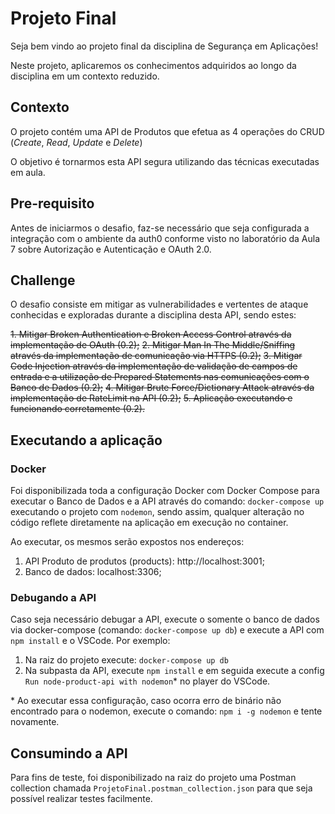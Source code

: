 # Projeto Final

Seja bem vindo ao projeto final da disciplina de Segurança em Aplicações!

Neste projeto, aplicaremos os conhecimentos adquiridos ao longo da disciplina em um contexto reduzido.

## Contexto

O projeto contém uma API de Produtos que efetua as 4 operações do CRUD (_Create_, _Read_, _Update_ e _Delete_)

O objetivo é tornarmos esta API segura utilizando das técnicas executadas em aula.

## Pre-requisito

Antes de iniciarmos o desafio, faz-se necessário que seja configurada a integração com o ambiente da auth0 conforme visto no laboratório da Aula 7 sobre Autorização e Autenticação e OAuth 2.0.

## Challenge

O desafio consiste em mitigar as vulnerabilidades e vertentes de ataque conhecidas e exploradas durante a disciplina desta API, sendo estes:

~~1. Mitigar Broken Authentication e Broken Access Control através da implementação de OAuth (0.2);~~
~~2. Mitigar Man In The Middle/Sniffing através da implementação de comunicação via HTTPS (0.2);~~
~~3. Mitigar Code Injection através da implementação de validação de campos de entrada e a utilização de Prepared Statements nas comunicações com o Banco de Dados (0.2);~~
~~4. Mitigar Brute Force/Dictionary Attack através da implementação de RateLimit na API (0.2);~~
~~5. Aplicação executando e funcionando corretamente (0.2).~~

## Executando a aplicação

### Docker

Foi disponibilizada toda a configuração Docker com Docker Compose para executar o Banco de Dados e a API através do comando: `docker-compose up` executando o projeto com `nodemon`, sendo assim, qualquer alteração no código reflete diretamente na aplicação em execução no container.

Ao executar, os mesmos serão expostos nos endereços:

1. API Produto de produtos (products): http://localhost:3001;
2. Banco de dados: localhost:3306;

### Debugando a API

Caso seja necessário debugar a API, execute o somente o banco de dados via docker-compose (comando: `docker-compose up db`) e execute a API com `npm install` e o VSCode. Por exemplo:

1. Na raiz do projeto execute: `docker-compose up db`
2. Na subpasta da API, execute `npm install` e em seguida execute a config `Run node-product-api with nodemon`\* no player do VSCode.

\* Ao executar essa configuração, caso ocorra erro de binário não encontrado para o nodemon, execute o comando: `npm i -g nodemon` e tente novamente.

## Consumindo a API

Para fins de teste, foi disponibilizado na raiz do projeto uma Postman collection chamada `ProjetoFinal.postman_collection.json` para que seja possível realizar testes facilmente.
